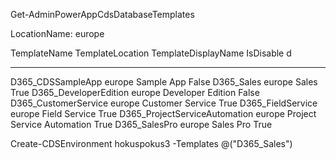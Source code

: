 Get-AdminPowerAppCdsDatabaseTemplates

LocationName: europe

TemplateName                  TemplateLocation TemplateDisplayName        IsDisable
                                                                                  d
------------                  ---------------- -------------------        ---------
D365_CDSSampleApp             europe           Sample App                     False
D365_Sales                    europe           Sales                           True
D365_DeveloperEdition         europe           Developer Edition              False
D365_CustomerService          europe           Customer Service                True
D365_FieldService             europe           Field Service                   True
D365_ProjectServiceAutomation europe           Project Service Automation      True
D365_SalesPro                 europe           Sales Pro                       True



Create-CDSEnvironment hokuspokus3 -Templates @("D365_Sales")